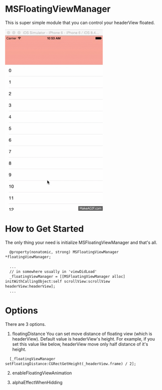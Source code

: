 # MSFloatingViewManager
This is super simple module that you can control your headerView floated.

![](https://github.com/ahimahas/MSFloatingViewManager/blob/master/Images/example.gif?raw=true)


# How to Get Started
The only thing your need is initialize MSFloatingViewManager and that's all.

```
  @property(nonatomic, strong) MSFloatingViewManager *floatingViewManager;

  ...
  // in somewhere usually in 'viewDidLoad'
  _floatingViewManager = [[MSFloatingViewManager alloc] initWithCallingObject:self scrollView:scrollView headerView:headerView];
  ...
```

# Options
There are 3 options.

1. floatingDistance
You can set move distance of floating view (which is headerView). Default value is headerView's height.
For example, if you set this value like below, headerView move only half distance of it's height.
```
  [_floatingViewManager setFloatingDistance:CGRectGetHeight(_headerView.frame) / 2];
```

2. enableFloatingViewAnimation

3. alphaEffectWhenHidding



